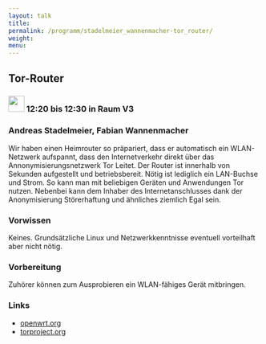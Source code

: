 ```yaml
---
layout: talk
title:
permalink: /programm/stadelmeier_wannenmacher-tor_router/
weight: 
menu:
---
```

## Tor-Router

### <img height = "32" src="../../images/lightning.svg"> 12:20 bis 12:30 in Raum V3

### Andreas&nbsp;Stadelmeier,&nbsp;Fabian&nbsp;Wannenmacher

Wir haben einen Heimrouter so präpariert, dass er automatisch ein WLAN-
Netzwerk aufspannt, dass den Internetverkehr direkt über das
Annonymisierungsnetzwerk Tor Leitet.
Der Router ist innerhalb von Sekunden aufgestellt und betriebsbereit. Nötig
ist lediglich ein LAN-Buchse und Strom.
So kann man mit beliebigen Geräten und Anwendungen Tor nutzen.
Nebenbei kann dem Inhaber des Internetanschlusses dank der Anonymisierung
Störerhaftung und ähnliches ziemlich Egal sein.

### Vorwissen

Keines. Grundsätzliche Linux und Netzwerkkenntnisse eventuell vorteilhaft aber nicht nötig.

### Vorbereitung

Zuhörer können zum Ausprobieren ein WLAN-fähiges Gerät mitbringen.

### Links

- <a href="https://openwrt.org" target="_blank">openwrt.org</a>
- <a href="https://torproject.org" target="_blank">torproject.org</a>
